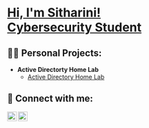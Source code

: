 <h1><a href="">Hi, I'm Sitharini! <br/> <a href="www.linkedin.com/in/sitharini-wewalwala-8317a9264">Cybersecurity Student</a>

<h2>👨‍💻 Personal Projects:</h2>

- <b>Active Directorty Home Lab</b>
  - [Active Directory Home Lab](https://github.com/SithariniNW/Active_Directory_Project)

<h2> 🤳 Connect with me:</h2>

[<img align="left" alt="JoshMadakor | LinkedIn" width="22px" src="https://cdn.jsdelivr.net/npm/simple-icons@v3/icons/linkedin.svg" />][linkedin]
[<img align="left" alt="JoshMadakor | Instagram" width="22px" src="https://cdn.jsdelivr.net/npm/simple-icons@v3/icons/instagram.svg" />][instagram]

[instagram]: https://www.instagram.com/_sithii_3
[linkedin]: www.linkedin.com/in/sitharini-wewalwala-8317a9264



